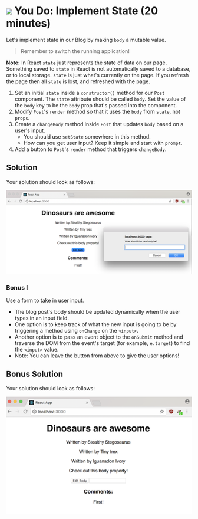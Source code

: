 # ![](https://ga-dash.s3.amazonaws.com/production/assets/logo-9f88ae6c9c3871690e33280fcf557f33.png) You Do: Implement State (20 minutes) #

Let's implement state in our Blog by making `body` a mutable value.
> Remember to switch the running application!

**Note:** In React `state` just represents the state of data on our page.
Something saved to `state` in React is not automatically saved to a database,
or to local storage. `state` is just what's currently on the page. If you
refresh the page then all `state` is lost, and refreshed with the page.

1. Set an initial `state` inside a `constructor()` method for our `Post` component. The `state` attribute should be called `body`. Set the value of the `body` key to be the `body` prop that's passed into the component.
2. Modify `Post`'s `render` method so that it uses the `body` from `state`, not `props`.
3. Create a `changeBody` method inside `Post` that updates `body` based on a user's input.
   - You should use `setState` somewhere in this method.
   - How can you get user input? Keep it simple and start with `prompt`.
4. Add a button to `Post`'s `render` method that triggers `changeBody`.

## Solution

Your solution should look as follows:

![Solution for Project](images/State_SOLUTION.png)


### Bonus I ###

Use a form to take in user input.

- The blog post's body should be updated dynamically when the user types in an input field.
- One option is to keep track of what the new input is going to be by triggering a method using `onChange` on the `<input>`.
- Another option is to pass an event object to the `onSubmit` method and traverse the DOM from the event's target (for example, `e.target`) to find the `<input>` value.
- Note: You can leave the button from above to give the user options!


## Bonus Solution

Your solution should look as follows:

![Solution for Project](images/state_BONUS_SOLUTION.png)
